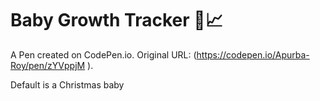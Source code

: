 # Baby Growth Tracker 👶📈

A Pen created on CodePen.io. Original URL: (https://codepen.io/Apurba-Roy/pen/zYVppjM ).
 
Default is a Christmas baby
